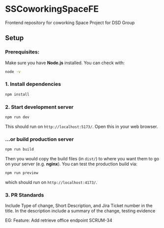 # SSCoworkingSpaceFE

Frontend repository for coworking Space Project for DSD Group

## Setup

### Prerequisites:

Make sure you have **Node.js** installed. You can check with:

```bash
node -v
```

### 1. Install dependencies

```bash
npm install
```

### 2. Start development server

```bash
npm run dev
```

This should run on `http://localhost:5173/`. Open this in your web browser.

### ...or build production server

```bash
npm run build
```

Then you would copy the build files (in `dist/`) to where you want them to go on your server (e.g. **nginx**). You can test the production build via:

```bash
npm run preview
```

which should run on `http://localhost:4173/`.

### 3. PR Standards

Include Type of change, Short Description, and Jira Ticket number in the title. In the description include a summary of the change, testing evidence

EG: Feature: Add retrieve office endpoint SCRUM-34
